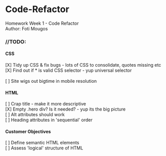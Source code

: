 # Code-Refactor
Homework Week 1 - Code Refactor<br>
Author: Foti Mougos

### //TODO:
#### CSS
[X] Tidy up CSS & fix bugs - lots of CSS to consolidate, quotes missing etc<br>
[X] Find out if * is valid CSS selector - yup universal selector<br>
<br>
[ ] Site wigs out bigtime in mobile resolution

#### HTML
[ ] Crap title - make it more descriptive<br>
[X] Empty .hero div? Is it needed? - yup its the big picture<br>
[ ] Alt attributes should work<br>
[ ] Heading attributes in 'sequential' order

#### Customer Objectives
[ ] Define semantic HTML elements<br>
[ ] Assess 'logical' structure of HTML

